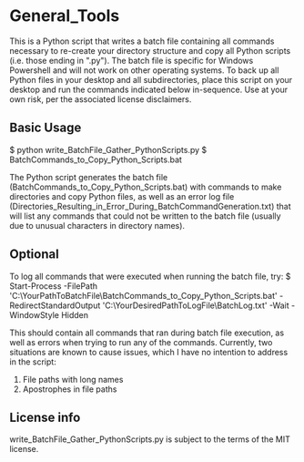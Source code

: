 # General_Tools
This is a Python script that writes a batch file containing all commands necessary to re-create your directory structure and copy all Python scripts (i.e. those ending in ".py"). The batch file is specific for Windows Powershell and will not work on other operating systems. To back up all Python files in your desktop and all subdirectories, place this script on your desktop and run the commands indicated below in-sequence. Use at your own risk, per the associated license disclaimers.

## Basic Usage
$ python write_BatchFile_Gather_PythonScripts.py
$ BatchCommands_to_Copy_Python_Scripts.bat

The Python script generates the batch file (BatchCommands_to_Copy_Python_Scripts.bat) with commands to make directories and copy Python files, as well as an error log file (Directories_Resulting_in_Error_During_BatchCommandGeneration.txt) that will list any commands that could not be written to the batch file (usually due to unusual characters in directory names).

## Optional
To log all commands that were executed when running the batch file, try:
$ Start-Process -FilePath 'C:\YourPathToBatchFile\BatchCommands_to_Copy_Python_Scripts.bat' -RedirectStandardOutput 'C:\YourDesiredPathToLogFile\BatchLog.txt' -Wait -WindowStyle Hidden

This should contain all commands that ran during batch file execution, as well as errors when trying to run any of the commands. Currently, two situations are known to cause issues, which I have no intention to address in the script:
1) File paths with long names
2) Apostrophes in file paths

## License info
write_BatchFile_Gather_PythonScripts.py is subject to the terms of the MIT license.
